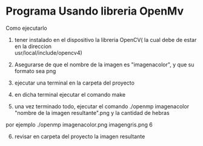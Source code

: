 # Programa Usando libreria OpenMv

Como ejecutarlo

1. tener instalado en el dispositivo la libreria OpenCV( la cual debe de estar en la direccion  
usr/local/include/opencv4)

2. Asegurarse de que el nombre de la imagen es "imagenacolor", y que su formato sea png

3. ejecutar una terminal en la carpeta del proyecto

4. en dicha terminal ejecutar el comando make

5. una vez terminado todo, ejecutar el comando ./openmp imagenacolor "nombre de la imagen resultante".png y la cantidad de hebras

por ejemplo  ./openmp imagenacolor.png imagengris.png 6

6. revisar en carpeta del proyecto la imagen resultante
